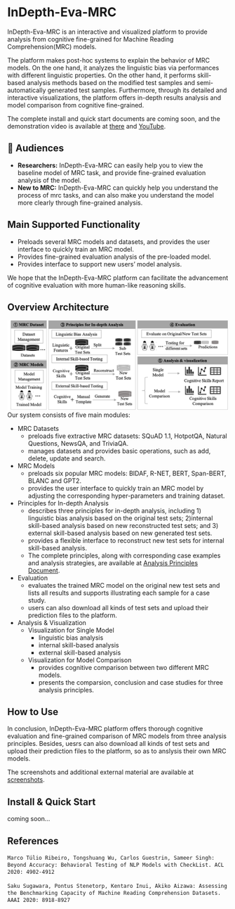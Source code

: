# InDepth-Eva-MRC
InDepth-Eva-MRC is an interactive and visualized platform to provide analysis from cognitive fine-grained for Machine Reading Comprehension(MRC) models.

The platform makes post-hoc systems to explain the behavior of MRC models. On the one hand, it analyzes the linguistic bias via performances with different linguistic properties. On the other hand, it performs skill-based analysis methods based on the modified test samples and semi-automatically generated test samples. Furthermore, through its detailed and interactive visualizations, the platform offers in-depth results analysis and model comparison from cognitive fine-grained.

The complete install and quick start documents are coming soon, and the demonstration video is available at [there](https://github.com/py-rgb/InDepth-Eva-MRC/blob/main/InDepth-Eva-MRC-Video.mp4) and [YouTube](https://youtu.be/MB_0exH0x0Q).


## :couple: Audiences
* **Researchers:** InDepth-Eva-MRC can easily help you to view the baseline model of MRC task, and provide fine-grained evaluation analysis of the model.
* **New to MRC:** InDepth-Eva-MRC can quickly help you understand the process of mrc tasks, and can also make you understand the model more clearly through fine-grained analysis.

## Main Supported Functionality 
* Preloads several MRC models and datasets, and provides the user interface to quickly train an MRC model.
* Provides fine-grained evaluation analysis of the pre-loaded model.
* Provides interface to support new users’ model analysis.

We hope that the InDepth-Eva-MRC platform can facilitate the advancement of cognitive evaluation with more human-like reasoning skills.

## Overview Architecture
![alt 属性文本](./src/framework.png )
Our system consists of five main modules: 
* MRC Datasets
   * preloads five extractive MRC datasets: SQuAD 1.1, HotpotQA, Natural Questions, NewsQA, and TriviaQA.
   * manages datasets and provides basic operations, such as add, delete, update and search.
* MRC Models
   * preloads six popular MRC models: BIDAF, R-NET, BERT, Span-BERT, BLANC and GPT2.
   * provides the user interface to quickly train an MRC model by adjusting the corresponding hyper-parameters and training dataset.
* Principles for In-depth Analysis
   * describes three principles for in-depth analysis, including 1) linguistic bias analysis based on the original test sets; 2)internal skill-based analysis based on new reconstructed test sets; and 3) external skill-based analysis based on new generated test sets.
   * provides a flexible interface to reconstruct new test sets for internal skill-based analysis.
   * The complete principles, along with corresponding case examples and analysis strategies, are available at [Analysis Principles Document](https://github.com/py-rgb/InDepth-Eva-MRC/tree/main/Analysis%20Principles%20Document).
* Evaluation
   * evaluates the trained MRC model on the original new test sets and lists all results and supports illustrating each sample for a case study.
   * users can also download all kinds of test sets and upload their prediction files to the platform.
* Analysis & Visualization
   * Visualization for Single Model
      * linguistic bias analysis
      * internal skill-based analysis
      * external skill-based analysis
   * Visualization for Model Comparison
      * provides cognitive comparison between two different MRC models.
      * presents the comparsion, conclusion and case studies for three analysis principles.

   
## How to Use
In conclusion, InDepth-Eva-MRC platform offers thorough cognitive evaluation and fine-grained comparison of MRC models from three analysis principles. Besides, uesrs can also download all kinds of test sets and upload their prediction files to the platform, so as to anslysis their own MRC models.

The screenshots and additional external material are available at [screenshots](https://github.com/py-rgb/InDepth-Eva-MRC/tree/main/screenshots).

## Install & Quick Start
coming soon...

## References
```
Marco Túlio Ribeiro, Tongshuang Wu, Carlos Guestrin, Sameer Singh: Beyond Accuracy: Behavioral Testing of NLP Models with CheckList. ACL 2020: 4902-4912

Saku Sugawara, Pontus Stenetorp, Kentaro Inui, Akiko Aizawa: Assessing the Benchmarking Capacity of Machine Reading Comprehension Datasets. AAAI 2020: 8918-8927
```